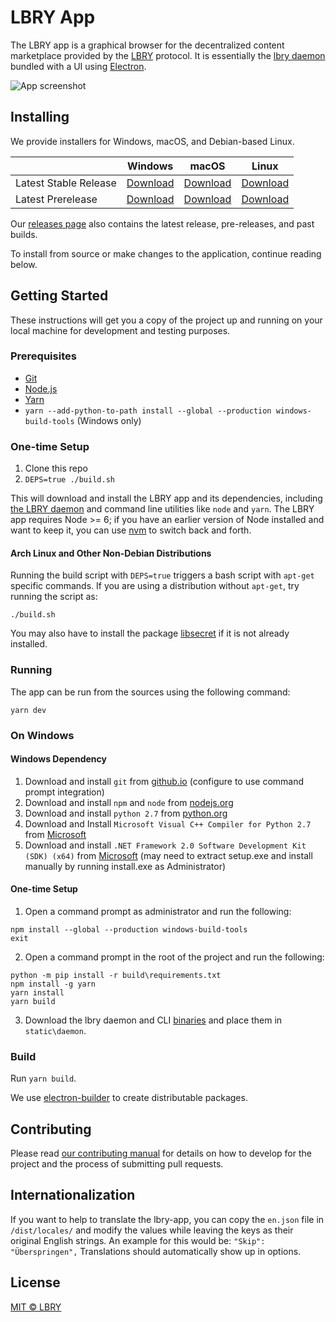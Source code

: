 # LBRY App

The LBRY app is a graphical browser for the decentralized content marketplace provided by the
[LBRY](https://lbry.io) protocol. It is essentially the
[lbry daemon](https://github.com/lbryio/lbry) bundled with a UI using
[Electron](http://electron.atom.io/).

![App screenshot](https://lbry.io/img/lbry-ui.png)

## Installing

We provide installers for Windows, macOS, and Debian-based Linux.

|                       | Windows                                      | macOS                                        | Linux                                        |
| --------------------- | -------------------------------------------- | -------------------------------------------- | -------------------------------------------- |
| Latest Stable Release | [Download](https://lbry.io/get/lbry.exe)     | [Download](https://lbry.io/get/lbry.dmg)     | [Download](https://lbry.io/get/lbry.deb)     |
| Latest Prerelease     | [Download](https://lbry.io/get/lbry.pre.exe) | [Download](https://lbry.io/get/lbry.pre.dmg) | [Download](https://lbry.io/get/lbry.pre.deb) |

Our [releases page](https://github.com/lbryio/lbry-app/releases/latest) also contains the latest
release, pre-releases, and past builds.

To install from source or make changes to the application, continue reading below.

## Getting Started

These instructions will get you a copy of the project up and running on your local machine for
development and testing purposes.

### Prerequisites

* [Git](https://git-scm.com/downloads)
* [Node.js](https://nodejs.org/en/download/)
* [Yarn](https://yarnpkg.com/en/docs/install)
* `yarn --add-python-to-path install --global --production windows-build-tools` (Windows only)

### One-time Setup

1. Clone this repo
2. `DEPS=true ./build.sh`

This will download and install the LBRY app and its dependencies, including
[the LBRY daemon](https://github.com/lbryio/lbry) and command line utilities like `node` and `yarn`.
The LBRY app requires Node >= 6; if you have an earlier version of Node installed and want to keep
it, you can use [nvm](https://github.com/creationix/nvm) to switch back and forth.

#### Arch Linux and Other Non-Debian Distributions

Running the build script with `DEPS=true` triggers a bash script with `apt-get` specific commands.
If you are using a distribution without `apt-get`, try running the script as:

`./build.sh`

You may also have to install the package [libsecret](https://wiki.gnome.org/Projects/Libsecret) if
it is not already installed.

### Running

The app can be run from the sources using the following command:

`yarn dev`

### On Windows

#### Windows Dependency

1. Download and install `git` from <a href="https://git-for-windows.github.io/">github.io<a>
   (configure to use command prompt integration)
2. Download and install `npm` and `node` from
   <a href="https://nodejs.org/en/download/current/">nodejs.org<a>
3. Download and install `python 2.7` from
   <a href="https://www.python.org/downloads/windows/">python.org</a>
4. Download and Install `Microsoft Visual C++ Compiler for Python 2.7` from
   <a href="https://www.microsoft.com/en-us/download/confirmation.aspx?id=44266">Microsoft<a>
5. Download and install `.NET Framework 2.0 Software Development Kit (SDK) (x64)` from
   <a href="https://www.microsoft.com/en-gb/download/details.aspx?id=15354">Microsoft<a> (may need
   to extract setup.exe and install manually by running install.exe as Administrator)

#### One-time Setup

1. Open a command prompt as administrator and run the following:

```
npm install --global --production windows-build-tools
exit
```

2. Open a command prompt in the root of the project and run the following:

```
python -m pip install -r build\requirements.txt
npm install -g yarn
yarn install
yarn build
```

3. Download the lbry daemon and CLI [binaries](https://github.com/lbryio/lbry/releases) and place
   them in `static\daemon`.

### Build

Run `yarn build`.

We use [electron-builder](https://github.com/electron-userland/electron-builder) to create
distributable packages.

## Contributing

Please read [our contributing manual](CONTRIBUTING.md) for details on how to develop for the
project and the process of submitting pull requests.

## Internationalization

If you want to help to translate the lbry-app, you can copy the `en.json` file in `/dist/locales/`
and modify the values while leaving the keys as their original English strings. An example for this
would be: `"Skip": "Überspringen",` Translations should automatically show up in options.

## License

[MIT © LBRY](LICENSE)
